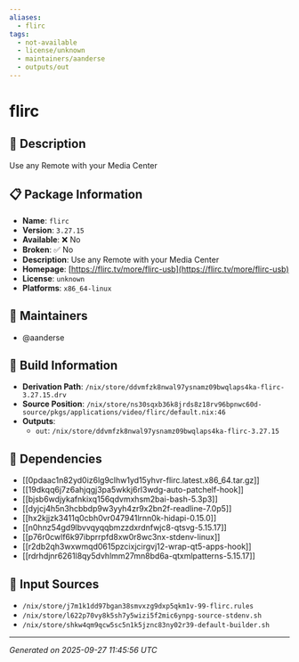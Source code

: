 ```yaml
---
aliases:
  - flirc
tags:
  - not-available
  - license/unknown
  - maintainers/aanderse
  - outputs/out
---
```


# flirc

## 📝 Description

Use any Remote with your Media Center

## 📋 Package Information

- **Name**: `flirc`
- **Version**: `3.27.15`
- **Available**: ❌ No
- **Broken**: ✅ No
- **Description**: Use any Remote with your Media Center
- **Homepage**: [https://flirc.tv/more/flirc-usb](https://flirc.tv/more/flirc-usb)
- **License**: `unknown`
- **Platforms**: `x86_64-linux`
## 👥 Maintainers

- @aanderse


## 🔧 Build Information

- **Derivation Path**: `/nix/store/ddvmfzk8nwal97ysnamz09bwqlaps4ka-flirc-3.27.15.drv`
- **Source Position**: `/nix/store/ns30sqxb36k8jrds8z18rv96bpnwc60d-source/pkgs/applications/video/flirc/default.nix:46`
- **Outputs**:
  - `out`:  `/nix/store/ddvmfzk8nwal97ysnamz09bwqlaps4ka-flirc-3.27.15`

## 🔗 Dependencies

- [[0pdaac1n82yd0iz6lg9clhw1yd15yhvr-flirc.latest.x86_64.tar.gz]]
- [[19dkqq6j7z6ahjqgj3pa5wkkj6rl3wdg-auto-patchelf-hook]]
- [[bjsb6wdjykafnkixq156qdvmxhsm2bai-bash-5.3p3]]
- [[dyjcj4h5n3hcbbdp9w3yyh4zr9x2bn2f-readline-7.0p5]]
- [[hx2kjjzk3411q0cbh0vr047941lrnn0k-hidapi-0.15.0]]
- [[n0hnz54gd9lbvvqyqqbmzzdxrdnfwjc8-qtsvg-5.15.17]]
- [[p76r0cwlf6k97ibprrpfd8xw0r8wc3nx-stdenv-linux]]
- [[r2db2qh3wxwmqd0615pzcixjcirgvj12-wrap-qt5-apps-hook]]
- [[rdrhdjnr6261l8qy5dvhlmm27mn8bd6a-qtxmlpatterns-5.15.17]]

## 📁 Input Sources

- `/nix/store/j7m1k1dd97bgan38smvxzg9dxp5qkm1v-99-flirc.rules`
- `/nix/store/l622p70vy8k5sh7y5wizi5f2mic6ynpg-source-stdenv.sh`
- `/nix/store/shkw4qm9qcw5sc5n1k5jznc83ny02r39-default-builder.sh`

---
*Generated on 2025-09-27 11:45:56 UTC*
